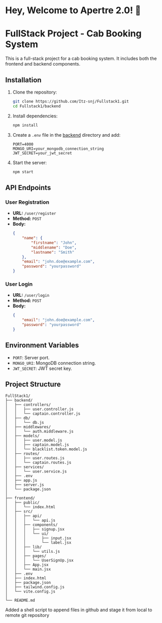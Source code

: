 # Hey, Welcome to Apertre 2.0! 👋

# FullStack Project - Cab Booking System 

This is a full-stack project for a cab booking system. It includes both the frontend and backend components.

## Installation

1. Clone the repository:
    ```bash
    git clone https://github.com/Itz-snj/Fullstack1.git
    cd Fullstack1/backend
    ```

2. Install dependencies:
    ```bash
    npm install
    ```

3. Create a `.env` file in the [backend](http://_vscodecontentref_/0) directory and add:
    ```properties
    PORT=4000
    MONGO_URI=your_mongodb_connection_string
    JWT_SECRET=your_jwt_secret
    ```

4. Start the server:
    ```bash
    npm start
    ```

## API Endpoints

### User Registration
- **URL:** `/user/register`
- **Method:** `POST`
- **Body:**
    ```json
    {
        "name": {
            "firstname": "John",
            "middlename": "Doe",
            "lastname": "Smith"
        },
        "email": "john.doe@example.com",
        "password": "yourpassword"
    }
    ```

### User Login
- **URL:** `/user/login`
- **Method:** `POST`
- **Body:**
    ```json
    {
        "email": "john.doe@example.com",
        "password": "yourpassword"
    }
    ```

## Environment Variables

- `PORT`: Server port.
- `MONGO_URI`: MongoDB connection string.
- `JWT_SECRET`: JWT secret key.

## Project Structure

```
FullStack1/
├── backend/
│   ├── controllers/
│   │   ├── user.controller.js
│   │   └── captain.controller.js
│   ├── db/
│   │   └── db.js
│   ├── middlewares/
│   │   └── auth.middleware.js
│   ├── models/
│   │   ├── user.model.js
│   │   ├── captain.model.js
│   │   └── blacklist.token.model.js
│   ├── routes/
│   │   ├── user.routes.js
│   │   └── captain.routes.js
│   ├── services/
│   │   └── user.service.js
│   ├── .env
│   ├── app.js
│   ├── server.js
│   └── package.json
│
├── frontend/
│   ├── public/
│   │   └── index.html
│   ├── src/
│   │   ├── api/
│   │   │   └── api.js
│   │   ├── components/
│   │   │   ├── signup.jsx
│   │   │   └── ui/
│   │   │       ├── input.jsx
│   │   │       └── label.jsx
│   │   ├── lib/
│   │   │   └── utils.js
│   │   ├── pages/
│   │   │   └── UserSignUp.jsx
│   │   ├── App.jsx
│   │   └── main.jsx
│   ├── .env
│   ├── index.html
│   ├── package.json
│   ├── tailwind.config.js
│   └── vite.config.js
│
└── README.md
```


Added a shell script to append files in github and stage it from local to remote git repository